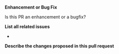 **Enhancement or Bug Fix**

Is this PR an enhancement or a bugfix?


**List all related issues**

* 

**Describe the changes proposed in this pull request**
